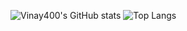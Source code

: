 ![Vinay400's GitHub stats](https://github-readme-stats.vercel.app/api?username=Vinay400&show_icons=true&theme=default)
 ![Top Langs](https://github-readme-stats.vercel.app/api/top-langs/?username=Vinay400&layout=compact)

